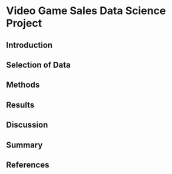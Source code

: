 # Video Game Sales Data Science Project 


## Introduction


## Selection of Data

 

## Methods



## Results


## Discussion


## Summary



## References
